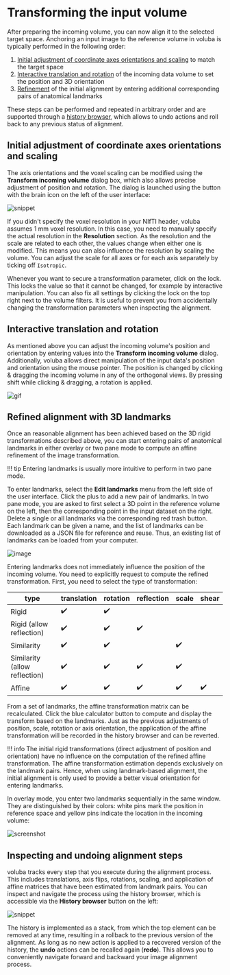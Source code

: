 # Transforming the input volume 

After preparing the incoming volume, you can now align it to the selected target space. 
Anchoring an input image to the reference volume in voluba is typically performed in the following order:

1. [Initial adjustment of coordinate axes orientations and scaling](#initial-adjustment-of-coordinate-axes-orientations-and-scaling) to match the target space
2. [Interactive translation and rotation](#interactive-translation-and-rotation) of the incoming data volume to set the position and 3D orientation
3. [Refinement](#refined-alignment-with-3d-landmarks) of the initial alignment by entering additional corresponding pairs of anatomical landmarks

These steps can be performed and repeated in arbitrary order and are supported through a [history browser](#inspecting-and-undoing-alignment-steps), which allows to undo actions and roll back to any previous status of alignment.

## Initial adjustment of coordinate axes orientations and scaling

The axis orientations and the voxel scaling can be modified using the **Transform incoming volume** dialog box, which also allows precise adjustment of position and rotation. The dialog is launched using the button with the brain icon on the left of the user interface:

![snippet](images/transformation.png)

If you didn't specify the voxel resolution in your NIfTI header, voluba assumes 1 mm voxel resolution. In this case, you need to manually specify the actual resolution in the **Resolution** section. As the resolution and the scale are related to each other, the values change when either one is modified. This means you can also influence the resolution by scaling the volume. You can adjust the scale for all axes or for each axis separately by ticking off `Isotropic`.

Whenever you want to secure a transformation parameter, click on the lock. This locks the value so that it cannot be changed, for example by interactive manipulation. You can also fix all settings by clicking the lock on the top right next to the volume filters. It is useful to prevent you from accidentally changing the transformation parameters when inspecting the alignment.

## Interactive translation and rotation

As mentioned above you can adjust the incoming volume's position and orientation by entering values into the **Transform incoming volume** dialog. Additionally, voluba allows direct manipulation of the input data's position and orientation using the mouse pointer. The position is changed by clicking & dragging the incoming volume in any of the orthogonal views. 
By pressing shift while clicking & dragging, a rotation is applied. 

![gif](gifs/transform.gif)

## Refined alignment with 3D landmarks

Once an reasonable alignment has been achieved based on the 3D rigid transformations described above, you can start entering pairs of anatomical landmarks in either overlay or two pane mode to compute an affine refinement of the image transformation.

!!! tip
    Entering landmarks is usually more intuitive to perform in two pane mode.

To enter landmarks, select the **Edit landmarks** menu from the left side of the user interface. Click the plus to add a new pair of landmarks. In two pane mode, you are asked to first select a 3D point in the reference volume on the left, then the corresponding point in the input dataset on the right. Delete a single or all landmarks via the corresponding red trash button. Each landmark can be given a name, and the list of landmarks can be downloaded as a JSON file for reference and reuse. Thus, an existing list of landmarks can be loaded from your computer. 

![image](images/landmarks1.png)

Entering landmarks does not immediately influence the position of the incoming volume. You need to explicitly request to compute the refined transformation.
First, you need to select the type of transformation:

| type                          | translation | rotation   | reflection | scale      | shear           |
|-------------------------------|-------------|------------|------------|------------|-----------------|
| Rigid                         | ✔️ | ✔️ | 			|		     |                 |
| Rigid (allow reflection)      | ✔️ | ✔️ | ✔️ |            |                 |
| Similarity                    | ✔️ | ✔️ |			| ✔️ |                 |
| Similarity (allow reflection) | ✔️ | ✔️ | ✔️ | ✔️ |                 |
| Affine                        | ✔️ | ✔️ | ✔️ | ✔️ | ✔️      |

From a set of landmarks, the affine transformation matrix can be recalculated. Click the blue calculator button to compute and display the transform based on the landmarks. Just as the previous adjustments of position, scale, rotation or axis orientation, the application of the affine transformation will be recorded in the history browser and can be reverted. 

!!! info
	The initial rigid transformations (direct adjustment of position and orientation) have no influence on the computation of the refined affine transformation. 
	The affine transformation estimation depends exclusively on the landmark pairs. 
	Hence, when using landmark-based alignment, the initial alignment is only used to provide a better visual orientation for entering landmarks.

In overlay mode, you enter two landmarks sequentially in the same window. They are distinguished by their colors: white pins mark the position in reference space and yellow pins indicate the location in the incoming volume:

![screenshot](images/landmarks2.png)

## Inspecting and undoing alignment steps

voluba tracks every step that you execute during the alignment process. 
This includes translations, axis flips, rotations, scaling, and application of affine matrices that have been estimated from landmark pairs. 
You can inspect and navigate the process using the history browser, which is accessible via the **History browser** button on the left: 

![snippet](images/history.png)

The history is implemented as a stack, from which the top element can be removed at any time, resulting in a rollback to the previous version of the alignment. 
As long as no new action is applied to a recovered version of the history, the **undo** actions can be recalled again (**redo**). 
This allows you to conveniently navigate forward and backward your image alignment process.

